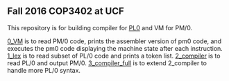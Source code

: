 ## Fall 2016 COP3402 at UCF
This repository is for building compiler for [PL0](https://en.wikipedia.org/wiki/PL/0) and VM for PM/0. 

[0_VM](https://github.com/1kohei1/COP3402/tree/master/0_VM) is to read PM/0 code, prints the assembler version of pm0 code, and executes the pm0 code displaying the machine state after each instruction.
[1_lex](https://github.com/1kohei1/COP3402/tree/master/1_lex) is to read subset of PL/0 code and prints a token list.
[2_compiler](https://github.com/1kohei1/COP3402/tree/master/2_compiler) is to read PL/0 and output PM/0.
[3_compiler_full](https://github.com/1kohei1/COP3402/tree/master/3_compiler_full) is to extend 2_compiler to handle more PL/0 syntax. 
